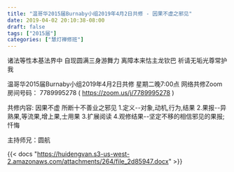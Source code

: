 ```yaml
---
title: "温哥华2015届Burnaby小组2019年4月2日共修 - 因果不虚之邪见"
date: 2019-04-02 20:10:38-08:00
draft: false
tags: ["2015届"]
categories: ["慧灯禅修班"]
---
```

诸法等性本基法界中 自现圆满三身游舞力
离障本来怙主龙钦巴 祈请无垢光尊常护我

温哥华2015届Burnaby小组2019年4月2日共修
星期二晚7:00点
网络共修Zoom房间号码： 7789995278 ( https://zoom.us/j/7789995278 )

共修内容:
因果不虚 所断十不善业之邪见
1.定义--对象,动机,行为,结果
2.果报--异熟果,等流果,增上果,士用果
3.扩展阅读
4.观修结果--坚定不移的相信邪见的果报;忏悔

主持师兄：圆航

{{< docs "https://huidengvan.s3-us-west-2.amazonaws.com/attachments/264/file_2d85947.docx" >}}
